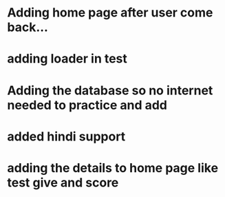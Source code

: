 # Adding home page after user come back... 
# adding loader in test 
# Adding the database so no internet needed to practice and add
# added hindi support 
# adding the details to home page like test give and score 